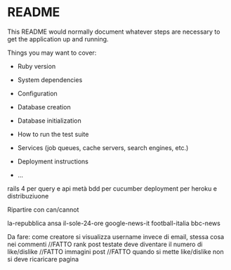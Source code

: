 # README

This README would normally document whatever steps are necessary to get the
application up and running.

Things you may want to cover:

* Ruby version

* System dependencies

* Configuration

* Database creation

* Database initialization

* How to run the test suite

* Services (job queues, cache servers, search engines, etc.)

* Deployment instructions

* ...

rails 4 per query e api
metà bdd per cucumber
deployment per heroku e distribuziuone


Ripartire con can/cannot

la-repubblica
ansa
il-sole-24-ore
google-news-it
football-italia
bbc-news

Da fare:
come creatore si visualizza username invece di email, stessa cosa nei commenti //FATTO
rank post testate deve diventare il numero di like/dislike //FATTO
immagini post //FATTO
quando si mette like/dislike non si deve ricaricare pagina